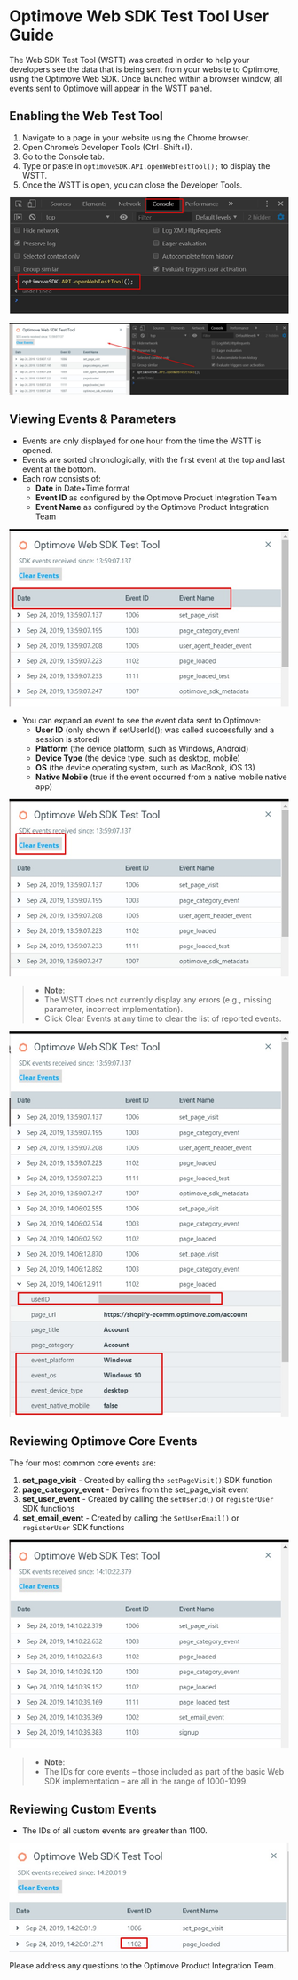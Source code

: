 # Optimove Web SDK Test Tool User Guide
The Web SDK Test Tool (WSTT) was created in order to help your developers see the data that is being sent from your website to Optimove, using the Optimove Web SDK. Once launched within a browser window, all events sent to Optimove will appear in the WSTT panel.

## Enabling the Web Test Tool
1. Navigate to a page in your website using the Chrome browser.
2. Open Chrome’s Developer Tools (Ctrl+Shift+I).
3. Go to the Console tab.
4. Type or paste in  `optimoveSDK.API.openWebTestTool();` to display the WSTT.
4. Once the WSTT is open, you can close the Developer Tools.
<p align="left"><img src="https://raw.githubusercontent.com/optimove-tech/Web-SDK-Integration-Guide/master/images/openWebTestTool-1.jpg?raw=true"></p>
<p align="left"><img src="https://raw.githubusercontent.com/optimove-tech/Web-SDK-Integration-Guide/master/images/openWebTestTool-2.jpg?raw=true"></p>

## Viewing Events & Parameters
- Events are only displayed for one hour from the time the WSTT is opened.
- Events are sorted chronologically, with the first event at the top and last event at the bottom.
- Each row consists of: 
    - **Date** in Date+Time format
    - **Event ID** as configured by the Optimove Product Integration Team
    - **Event Name** as configured by the Optimove Product Integration Team
<p align="left"><img src="https://raw.githubusercontent.com/optimove-tech/Web-SDK-Integration-Guide/master/images/openWebTestTool-3.jpg?raw=true"></p>

- You can expand an event to see the event data sent to Optimove:
    - **User ID** (only shown if setUserId(); was called successfully and a session is stored)
    - **Platform** (the device platform, such as Windows, Android)
    - **Device Type** (the device type, such as desktop, mobile)
    - **OS** (the device operating system, such as MacBook, iOS 13)
    - **Native Mobile** (true if the event occurred from a native mobile native app)
<p align="left"><img src="https://raw.githubusercontent.com/optimove-tech/Web-SDK-Integration-Guide/master/images/openWebTestTool-4.jpg?raw=true"></p>

>- **Note**: 
>- The WSTT does not currently display any errors (e.g., missing parameter, incorrect implementation).
>- Click Clear Events at any time to clear the list of reported events.
<p align="left"><img src="https://raw.githubusercontent.com/optimove-tech/Web-SDK-Integration-Guide/master/images/openWebTestTool-5.jpg?raw=true"></p>

## Reviewing Optimove Core Events
The four most common core events are:
1. **set_page_visit** - Created by calling the `setPageVisit()` SDK function
2. **page_category_event** - Derives from the set_page_visit event
3. **set_user_event** - Created by calling  the `setUserId()` or `registerUser` SDK functions
4. **set_email_event** - Created by calling  the `SetUserEmail()` or `registerUser` SDK functions
<p align="left"><img src="https://raw.githubusercontent.com/optimove-tech/Web-SDK-Integration-Guide/master/images/openWebTestTool-6.jpg?raw=true"></p>

>- **Note**: 
>- The IDs for core events – those included as part of the basic Web SDK implementation – are all in the range of 1000-1099.

## Reviewing Custom Events
- The IDs of all custom events are greater than 1100.
<p align="left"><img src="https://raw.githubusercontent.com/optimove-tech/Web-SDK-Integration-Guide/master/images/openWebTestTool-7.jpg?raw=true"></p>

Please address any questions to the Optimove Product Integration Team.
